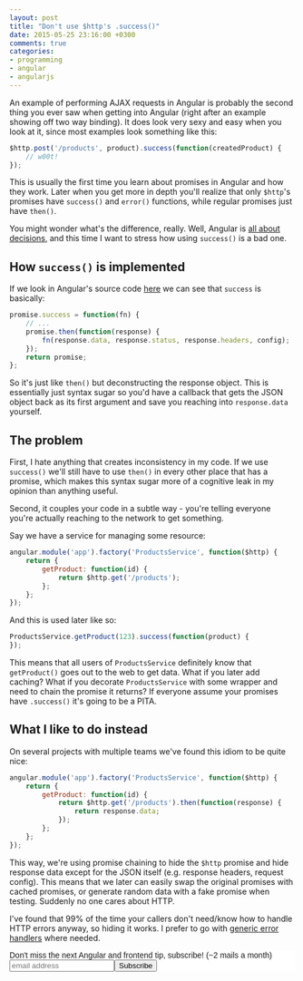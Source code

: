 ```yaml
---
layout: post
title: "Don't use $http's .success()"
date: 2015-05-25 23:16:00 +0300
comments: true
categories: 
- programming
- angular
- angularjs
---
```


An example of performing AJAX requests in Angular is probably the second thing you ever saw when getting into Angular (right after an example showing off two way binding). It does look very sexy and easy when you look at it, since most examples look something like this:

```javascript
$http.post('/products', product).success(function(createdProduct) {
    // w00t!
});
```

This is usually the first time you learn about promises in Angular and how they work. Later when you get more in depth you'll realize that only `$http`'s promises have `success()` and `error()` functions, while regular promises just have `then()`.

You might wonder what's the difference, really. Well, Angular is [all about decisions](/2014/05/26/angularjs-decisions-decisions-and-my-choices/), and this time I want to stress how using `success()` is a bad one.

## How `success()` is implemented

If we look in Angular's source code [here](https://github.com/angular/angular.js/blob/3a3db690a16e888aa7371e3b02e2954b9ec2d558/src/ng/http.js#L910) we can see that `success` is basically:

```javascript
promise.success = function(fn) {
    // ...
    promise.then(function(response) {
        fn(response.data, response.status, response.headers, config);
    });
    return promise;
};
```

So it's just like `then()` but deconstructing the response object. This is essentially just syntax sugar so you'd have a callback that gets the JSON object back as its first argument and save you reaching into `response.data` yourself.

## The problem

First, I hate anything that creates inconsistency in my code. If we use `success()` we'll still have to use `then()` in every other place that has a promise, which makes this syntax sugar more of a cognitive leak in my opinion than anything useful.

Second, it couples your code in a subtle way - you're telling everyone you're actually reaching to the network to get something. 

Say we have a service for managing some resource:

```javascript
angular.module('app').factory('ProductsService', function($http) {
    return {
        getProduct: function(id) {
            return $http.get('/products');
        };
    };
});
```

And this is used later like so:

```javascript
ProductsService.getProduct(123).success(function(product) {
});
```

This means that all users of `ProductsService` definitely know that `getProduct()` goes out to the web to get data. What if you later add caching? What if you decorate `ProductsService` with some wrapper and need to chain the promise it returns? If everyone assume your promises have `.success()` it's going to be a PITA.

## What I like to do instead

On several projects with multiple teams we've found this idiom to be quite nice:

```javascript
angular.module('app').factory('ProductsService', function($http) {
    return {
        getProduct: function(id) {
            return $http.get('/products').then(function(response) {
                return response.data;
            });
        };
    };
});
```

This way, we're using promise chaining to hide the `$http` promise and hide response data except for the JSON itself (e.g. response headers, request config). This means that we later can easily swap the original promises with cached promises, or generate random data with a fake promise when testing. Suddenly no one cares about HTTP.

I've found that 99% of the time your callers don't need/know how to handle HTTP errors anyway, so hiding it works. I prefer to go with [generic error handlers](/2014/06/25/generic-error-handling-in-angularjs/) where needed.


<!-- Begin MailChimp Signup Form -->
<link href="http://cdn-images.mailchimp.com/embedcode/slim-081711.css" rel="stylesheet" type="text/css">
<style type="text/css">
    #mc_embed_signup{background:#fff; clear:left; font:14px Helvetica,Arial,sans-serif; }
    /* Add your own MailChimp form style overrides in your site stylesheet or in this style block.
       We recommend moving this block and the preceding CSS link to the HEAD of your HTML file. */
</style>
<div id="mc_embed_signup">
<form action="http://codelord.us6.list-manage.com/subscribe/post?u=78b36f07d7d2e7e91eb8deee3&amp;id=c9a8d439c8" method="post" id="mc-embedded-subscribe-form" name="mc-embedded-subscribe-form" class="validate" target="_blank" novalidate>
    <label for="mce-EMAIL">Don't miss the next Angular and frontend tip, subscribe! (~2 mails a month)</label>
    <input type="email" value="" name="EMAIL" class="email" id="mce-EMAIL" placeholder="email address" required style="display: inline"><!--
    --><input type="submit" value="Subscribe" name="subscribe" id="mc-embedded-subscribe" class="button" style="display: inline">
    <input type="hidden" value="" name="SIGNUP_URL" class="email" id="mce-SIGNUP_URL">
</form>
</div>
<script type="text/javascript">
document.getElementById('mce-SIGNUP_URL').value = document.location.href;
</script>
<!--End mc_embed_signup-->
